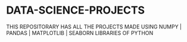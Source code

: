# DATA-SCIENCE-PROJECTS
THIS REPOSITORARY HAS ALL THE PROJECTS MADE USING NUMPY | PANDAS | MATPLOTLIB | SEABORN LIBRARIES OF PYTHON
